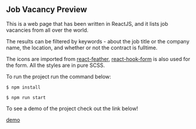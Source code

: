 ## Job Vacancy Preview

This is a web page that has been written in ReactJS, and it lists job vacancies from all over the world.

The results can be filtered by keywords - about the job title or the company name, the location, and whether or not the contract is fulltime.

The icons are imported from [react-feather](https://github.com/feathericons/react-feather), [react-hook-form](https://github.com/react-hook-form/react-hook-form) is also used for the form. All the styles are in pure SCSS.


To run the project run the command below:

```
$ npm install

$ npm run start
```

To see a demo of the project check out the link below! 

[demo](https://main--amazing-twilight-f35d77.netlify.app/?)
